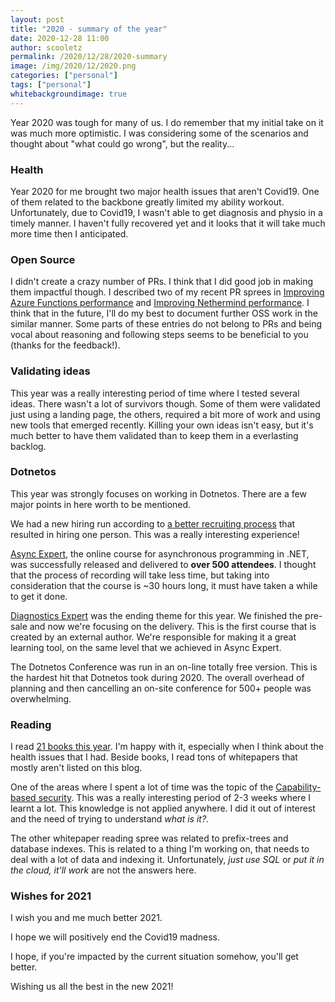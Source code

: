 ```yaml
---
layout: post
title: "2020 - summary of the year"
date: 2020-12-28 11:00
author: scooletz
permalink: /2020/12/28/2020-summary
image: /img/2020/12/2020.png
categories: ["personal"]
tags: ["personal"]
whitebackgroundimage: true
---
```


Year 2020 was tough for many of us. I do remember that my initial take on it was much more optimistic. I was considering some of the scenarios and thought about "what could go wrong", but the reality...

### Health

Year 2020 for me brought two major health issues that aren't Covid19. One of them related to the backbone greatly limited my ability workout. Unfortunately, due to Covid19, I wasn't able to get diagnosis and physio in a timely manner. I haven't fully recovered yet and it looks that it will take much more time then I anticipated.

### Open Source

I didn't create a crazy number of PRs. I think that I did good job in making them impactful though. I described two of my recent PR sprees in [Improving Azure Functions performance](/2020/10/19/improving-Azure-Functions-performance) and [Improving Nethermind performance](/2020/11/23/improving-Nethermind-performance). I think that in the future, I'll do my best to document further OSS work in the similar manner. Some parts of these entries do not belong to PRs and being vocal about reasoning and following steps seems to be beneficial to you (thanks for the feedback!).

### Validating ideas

This year was a really interesting period of time where I tested several ideas. There wasn't a lot of survivors though. Some of them were validated just using a landing page, the others, required a bit more of work and using new tools that emerged recently. Killing your own ideas isn't easy, but it's much better to have them validated than to keep them in a everlasting backlog.

### Dotnetos

This year was strongly focuses on working in Dotnetos. There are a few major points in here worth to be mentioned.

We had a new hiring run according to [a better recruiting process](/2020/08/10/designing-better-recruitment-process) that resulted in hiring one person. This was a really interesting experience!

[Async Expert](https://asyncexpert.com), the online course for asynchronous programming in .NET, was successfully released and delivered to **over 500 attendees**. I thought that the process of recording will take less time, but taking into consideration that the course is ~30 hours long, it must have taken a while to get it done.

[Diagnostics Expert](https://diagnosticsexpert.com) was the ending theme for this year. We finished the pre-sale and now we're focusing on the delivery. This is the first course that is created by an external author. We're responsible for making it a great learning tool, on the same level that we achieved in Async Expert.

The Dotnetos Conference was run in an on-line totally free version. This is the hardest hit that Dotnetos took during 2020. The overall overhead of planning and then cancelling an on-site conference for 500+ people was overwhelming.

### Reading

I read [21 books this year](https://www.goodreads.com/challenges/11621-2020-reading-challenge). I'm happy with it, especially when I think about the health issues that I had. Beside books, I read tons of whitepapers that mostly aren't listed on this blog.

One of the areas where I spent a lot of time was the topic of the [Capability-based security](/2020/06/08/capability-based-security). This was a really interesting period of 2-3 weeks where I learnt a lot. This knowledge is not applied anywhere. I did it out of interest and the need of trying to understand _what is it?_.

The other whitepaper reading spree was related to prefix-trees and database indexes. This is related to a thing I'm working on, that needs to deal with a lot of data and indexing it. Unfortunately, _just use SQL_ or _put it in the cloud, it'll work_ are not the answers here.

### Wishes for 2021

I wish you and me much better 2021.

I hope we will positively end the Covid19 madness.

I hope, if you're impacted by the current situation somehow, you'll get better.

Wishing us all the best in the new 2021!